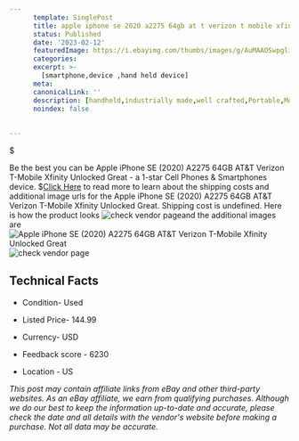 ```yaml
---
      template: SinglePost
      title: apple iphone se 2020 a2275 64gb at t verizon t mobile xfinity unlocked great
      status: Published
      date: '2023-02-12'
      featuredImage: https://i.ebayimg.com/thumbs/images/g/AuMAAOSwpglihWVu/s-l225.jpg
      categories: 
      excerpt: >-
        [smartphone,device ,hand held device]
      meta:
      canonicalLink: ''
      description: [handheld,industrially made,well crafted,Portable,Mobile,Compact,Convenient,Lightweight,Maneuverable,Man-portable,Miniature,Carriable,Hand-held,Light,Holdable,Transportable,Mobile device,Pocket-sized,On-the-go,Wireless,Cordless,Compact size,Convenient size, smartphone,device ,hand held device]
      noindex: false
      
        
---
```

$

Be the best you can be  Apple iPhone SE (2020) A2275 64GB AT&T Verizon T-Mobile Xfinity Unlocked Great - a 1-star Cell Phones & Smartphones device.
$[Click Here](https://www.ebay.com/itm/284467547466?hash=item423b964d4a%3Ag%3AAuMAAOSwpglihWVu&mkevt=1&mkcid=1&mkrid=711-53200-19255-0&campid=%253CePNCampaignId%253E&customid=%253CreferenceId%253E&toolid=10049) to read more to learn about the shipping costs and additional image urls for the Apple iPhone SE (2020) A2275 64GB AT&T Verizon T-Mobile Xfinity Unlocked Great. Shipping cost is undefined. Here is how the product looks ![check vendor page](https://i.ebayimg.com/thumbs/images/g/AuMAAOSwpglihWVu/s-l225.jpg)and the additional images are![Apple iPhone SE (2020) A2275 64GB AT&T Verizon T-Mobile Xfinity Unlocked Great](https://i.ebayimg.com/images/g/AuMAAOSwpglihWVu/s-l1600.jpg)![check vendor page](https://origin-galleryplus.ebayimg.com/ws/web/284467547466_2_0_1/225x225.jpg,https://origin-galleryplus.ebayimg.com/ws/web/284467547466_3_0_1/225x225.jpg)



 ## Technical Facts 



     
      

 - Condition- Used 


      

 - Listed Price- 144.99 


      

 - Currency- USD 


      

 - Feedback score - 6230 


      

 - Location - US 


      
      

 *_This post may contain affiliate links from eBay and other third-party websites. As an eBay affiliate, we earn from qualifying purchases. Although we do our best to keep the information up-to-date and accurate, please check the date and all details with the vendor's website before making a purchase. Not all data may be accurate._*






